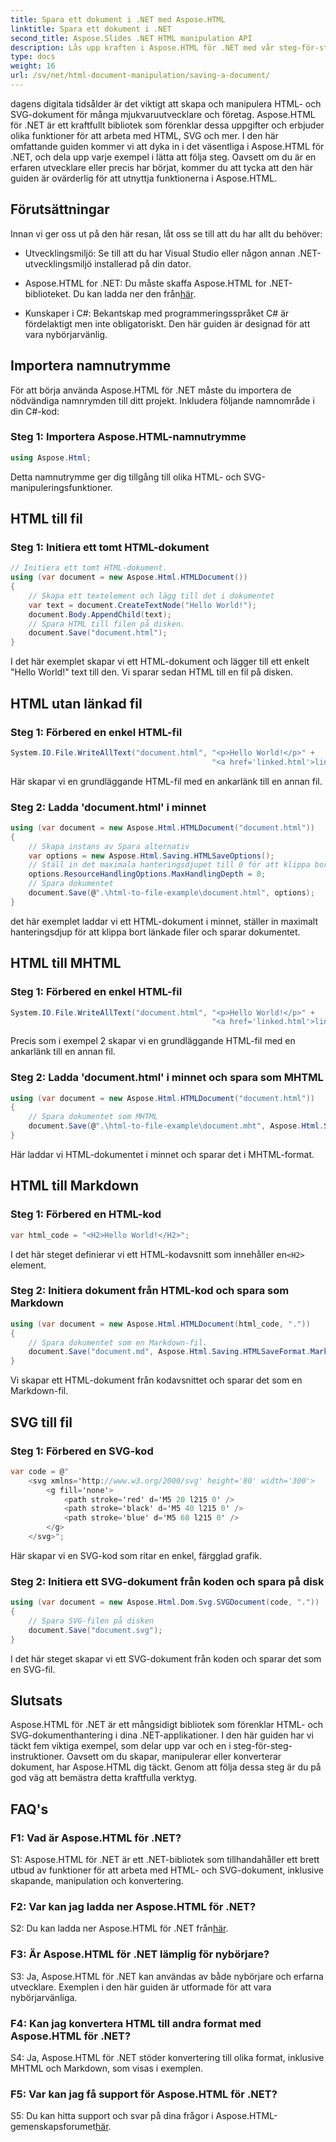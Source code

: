```yaml
---
title: Spara ett dokument i .NET med Aspose.HTML
linktitle: Spara ett dokument i .NET
second_title: Aspose.Slides .NET HTML manipulation API
description: Lås upp kraften i Aspose.HTML för .NET med vår steg-för-steg-guide. Lär dig att skapa, manipulera och konvertera HTML- och SVG-dokument
type: docs
weight: 16
url: /sv/net/html-document-manipulation/saving-a-document/
---
```


dagens digitala tidsålder är det viktigt att skapa och manipulera HTML- och SVG-dokument för många mjukvaruutvecklare och företag. Aspose.HTML för .NET är ett kraftfullt bibliotek som förenklar dessa uppgifter och erbjuder olika funktioner för att arbeta med HTML, SVG och mer. I den här omfattande guiden kommer vi att dyka in i det väsentliga i Aspose.HTML för .NET, och dela upp varje exempel i lätta att följa steg. Oavsett om du är en erfaren utvecklare eller precis har börjat, kommer du att tycka att den här guiden är ovärderlig för att utnyttja funktionerna i Aspose.HTML.

## Förutsättningar

Innan vi ger oss ut på den här resan, låt oss se till att du har allt du behöver:

- Utvecklingsmiljö: Se till att du har Visual Studio eller någon annan .NET-utvecklingsmiljö installerad på din dator.

-  Aspose.HTML for .NET: Du måste skaffa Aspose.HTML for .NET-biblioteket. Du kan ladda ner den från[här](https://releases.aspose.com/html/net/).

- Kunskaper i C#: Bekantskap med programmeringsspråket C# är fördelaktigt men inte obligatoriskt. Den här guiden är designad för att vara nybörjarvänlig.

## Importera namnutrymme

För att börja använda Aspose.HTML för .NET måste du importera de nödvändiga namnrymden till ditt projekt. Inkludera följande namnområde i din C#-kod:

### Steg 1: Importera Aspose.HTML-namnutrymme
```csharp
using Aspose.Html;
```

Detta namnutrymme ger dig tillgång till olika HTML- och SVG-manipuleringsfunktioner.

## HTML till fil

### Steg 1: Initiera ett tomt HTML-dokument
```csharp
// Initiera ett tomt HTML-dokument.
using (var document = new Aspose.Html.HTMLDocument())
{
    // Skapa ett textelement och lägg till det i dokumentet
    var text = document.CreateTextNode("Hello World!");
    document.Body.AppendChild(text);
    // Spara HTML till filen på disken.
    document.Save("document.html");
}
```

I det här exemplet skapar vi ett HTML-dokument och lägger till ett enkelt "Hello World!" text till den. Vi sparar sedan HTML till en fil på disken.

## HTML utan länkad fil

### Steg 1: Förbered en enkel HTML-fil
```csharp
System.IO.File.WriteAllText("document.html", "<p>Hello World!</p>" +
                                             "<a href='linked.html'>linked file</a>");
```

Här skapar vi en grundläggande HTML-fil med en ankarlänk till en annan fil.

### Steg 2: Ladda 'document.html' i minnet
```csharp
using (var document = new Aspose.Html.HTMLDocument("document.html"))
{
    // Skapa instans av Spara alternativ
    var options = new Aspose.Html.Saving.HTMLSaveOptions();
    // Ställ in det maximala hanteringsdjupet till 0 för att klippa bort länkade HTML-filer.
    options.ResourceHandlingOptions.MaxHandlingDepth = 0;
    // Spara dokumentet
    document.Save(@".\html-to-file-example\document.html", options);
}
```

det här exemplet laddar vi ett HTML-dokument i minnet, ställer in maximalt hanteringsdjup för att klippa bort länkade filer och sparar dokumentet. 

## HTML till MHTML

### Steg 1: Förbered en enkel HTML-fil
```csharp
System.IO.File.WriteAllText("document.html", "<p>Hello World!</p>" +
                                             "<a href='linked.html'>linked file</a>");
```

Precis som i exempel 2 skapar vi en grundläggande HTML-fil med en ankarlänk till en annan fil.

### Steg 2: Ladda 'document.html' i minnet och spara som MHTML
```csharp
using (var document = new Aspose.Html.HTMLDocument("document.html"))
{
    // Spara dokumentet som MHTML
    document.Save(@".\html-to-file-example\document.mht", Aspose.Html.Saving.HTMLSaveFormat.MHTML);
}
```

Här laddar vi HTML-dokumentet i minnet och sparar det i MHTML-format.

## HTML till Markdown

### Steg 1: Förbered en HTML-kod
```csharp
var html_code = "<H2>Hello World!</H2>";
```

 I det här steget definierar vi ett HTML-kodavsnitt som innehåller en`<H2>` element.

### Steg 2: Initiera dokument från HTML-kod och spara som Markdown
```csharp
using (var document = new Aspose.Html.HTMLDocument(html_code, "."))
{
    // Spara dokumentet som en Markdown-fil.
    document.Save("document.md", Aspose.Html.Saving.HTMLSaveFormat.Markdown);
}
```

Vi skapar ett HTML-dokument från kodavsnittet och sparar det som en Markdown-fil.

## SVG till fil

### Steg 1: Förbered en SVG-kod
```csharp
var code = @"
    <svg xmlns='http://www.w3.org/2000/svg' height='80' width='300'>
        <g fill='none'>
            <path stroke='red' d='M5 20 l215 0' />
            <path stroke='black' d='M5 40 l215 0' />
            <path stroke='blue' d='M5 60 l215 0' />
        </g>
    </svg>";
```

Här skapar vi en SVG-kod som ritar en enkel, färgglad grafik.

### Steg 2: Initiera ett SVG-dokument från koden och spara på disk
```csharp
using (var document = new Aspose.Html.Dom.Svg.SVGDocument(code, "."))
{
    // Spara SVG-filen på disken
    document.Save("document.svg");
}
```

I det här steget skapar vi ett SVG-dokument från koden och sparar det som en SVG-fil.

## Slutsats

Aspose.HTML för .NET är ett mångsidigt bibliotek som förenklar HTML- och SVG-dokumenthantering i dina .NET-applikationer. I den här guiden har vi täckt fem viktiga exempel, som delar upp var och en i steg-för-steg-instruktioner. Oavsett om du skapar, manipulerar eller konverterar dokument, har Aspose.HTML dig täckt. Genom att följa dessa steg är du på god väg att bemästra detta kraftfulla verktyg.

## FAQ's

### F1: Vad är Aspose.HTML för .NET?

S1: Aspose.HTML för .NET är ett .NET-bibliotek som tillhandahåller ett brett utbud av funktioner för att arbeta med HTML- och SVG-dokument, inklusive skapande, manipulation och konvertering.

### F2: Var kan jag ladda ner Aspose.HTML för .NET?

 S2: Du kan ladda ner Aspose.HTML för .NET från[här](https://releases.aspose.com/html/net/).

### F3: Är Aspose.HTML för .NET lämplig för nybörjare?

S3: Ja, Aspose.HTML för .NET kan användas av både nybörjare och erfarna utvecklare. Exemplen i den här guiden är utformade för att vara nybörjarvänliga.

### F4: Kan jag konvertera HTML till andra format med Aspose.HTML för .NET?

S4: Ja, Aspose.HTML för .NET stöder konvertering till olika format, inklusive MHTML och Markdown, som visas i exemplen.

### F5: Var kan jag få support för Aspose.HTML för .NET?

 S5: Du kan hitta support och svar på dina frågor i Aspose.HTML-gemenskapsforumet[här](https://forum.aspose.com/).